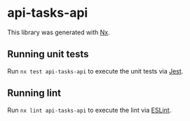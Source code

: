 # api-tasks-api

This library was generated with [Nx](https://nx.dev).

## Running unit tests

Run `nx test api-tasks-api` to execute the unit tests via [Jest](https://jestjs.io).

## Running lint

Run `nx lint api-tasks-api` to execute the lint via [ESLint](https://eslint.org/).
